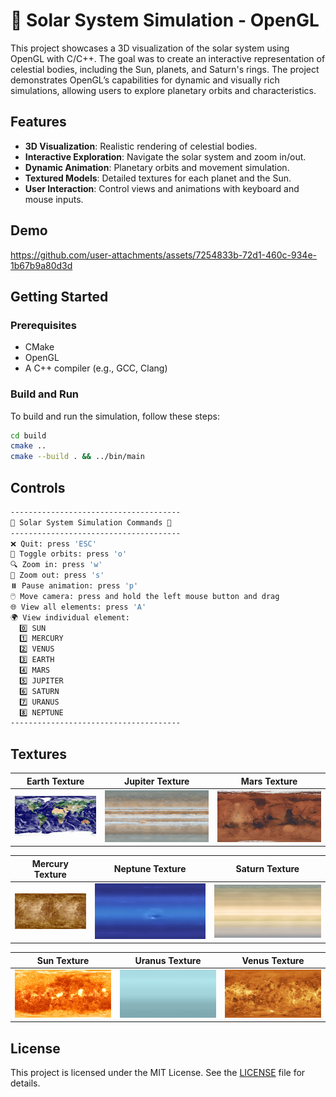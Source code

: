 # 🌌 Solar System Simulation - OpenGL

This project showcases a 3D visualization of the solar system using OpenGL with C/C++. The goal was to create an interactive representation of celestial bodies, including the Sun, planets, and Saturn's rings. The project demonstrates OpenGL’s capabilities for dynamic and visually rich simulations, allowing users to explore planetary orbits and characteristics.

## Features

- **3D Visualization**: Realistic rendering of celestial bodies.
- **Interactive Exploration**: Navigate the solar system and zoom in/out.
- **Dynamic Animation**: Planetary orbits and movement simulation.
- **Textured Models**: Detailed textures for each planet and the Sun.
- **User Interaction**: Control views and animations with keyboard and mouse inputs.

## Demo

https://github.com/user-attachments/assets/7254833b-72d1-460c-934e-1b67b9a80d3d

## Getting Started

### Prerequisites

- CMake
- OpenGL
- A C++ compiler (e.g., GCC, Clang)

### Build and Run

To build and run the simulation, follow these steps:

```bash
cd build
cmake ..
cmake --build . && ../bin/main
```

## Controls

```sh
--------------------------------------
🌌 Solar System Simulation Commands 🌌
--------------------------------------
❌ Quit: press 'ESC'
🔄 Toggle orbits: press 'o'
🔍 Zoom in: press 'w'
🔎 Zoom out: press 's'
⏸️ Pause animation: press 'p'
🖱️ Move camera: press and hold the left mouse button and drag
🌐 View all elements: press 'A'
🌍 View individual element:
  0️⃣ SUN
  1️⃣ MERCURY
  2️⃣ VENUS
  3️⃣ EARTH
  4️⃣ MARS
  5️⃣ JUPITER
  6️⃣ SATURN
  7️⃣ URANUS
  8️⃣ NEPTUNE
--------------------------------------
```

## Textures

|Earth Texture|Jupiter Texture|Mars Texture|
|:-:|:-:|:-:|
|![Earth Texture](assets/textures/earth.jpg)|![Jupiter Texture](assets/textures/jupiter.jpg)|![Mars Texture](assets/textures/mars.jpg)|

|Mercury Texture|Neptune Texture|Saturn Texture|
|:-:|:-:|:-:|
|![Mercury Texture](assets/textures/mercury.jpg)|![Neptune Texture](assets/textures/neptune.jpg)|![Saturn Texture](assets/textures/saturn.jpg)|

|Sun Texture|Uranus Texture|Venus Texture|
|:-:|:-:|:-:|
|![Sun Texture](assets/textures/sun.jpg)|![Uranus Texture](assets/textures/uranus.jpg)|![Venus Texture](assets/textures/venus.jpg)|

## License

This project is licensed under the MIT License. See the [LICENSE](LICENSE) file for details.
